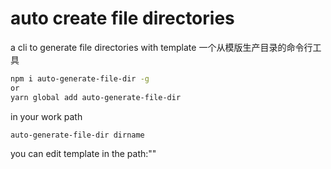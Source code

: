 # auto create file directories

a cli to generate file directories with template
一个从模版生产目录的命令行工具

``` bash
npm i auto-generate-file-dir -g
or
yarn global add auto-generate-file-dir
```

in your work path

``` bash
auto-generate-file-dir dirname
```

you can edit template in the path:""